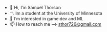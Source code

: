 - 👋 Hi, I’m Samuel Thorson
- 〽️ Im a student at the University of Minnesota
- 👀 I’m interested in game dev and ML
- 📫 How to reach me --> sthor726@gmail.com

<!---
Sthor726/Sthor726 is a ✨ special ✨ repository because its `README.md` (this file) appears on your GitHub profile.
You can click the Preview link to take a look at your changes.
--->

